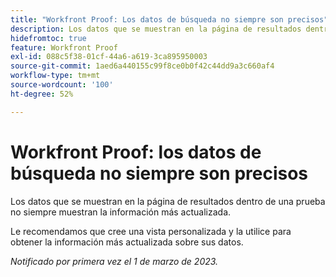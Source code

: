 ```yaml
---
title: "Workfront Proof: Los datos de búsqueda no siempre son precisos"
description: Los datos que se muestran en la página de resultados dentro de una prueba no siempre muestran la información más actualizada. Se recomienda crear una vista personalizada y utilizarla para obtener la información más actualizada sobre sus datos.
hidefromtoc: true
feature: Workfront Proof
exl-id: 088c5f38-01cf-44a6-a619-3ca895950003
source-git-commit: 1aed6a440155c99f8ce0b0f42c44dd9a3c660af4
workflow-type: tm+mt
source-wordcount: '100'
ht-degree: 52%

---
```


# Workfront Proof: los datos de búsqueda no siempre son precisos

Los datos que se muestran en la página de resultados dentro de una prueba no siempre muestran la información más actualizada.

Le recomendamos que cree una vista personalizada y la utilice para obtener la información más actualizada sobre sus datos.

_Notificado por primera vez el 1 de marzo de 2023._
